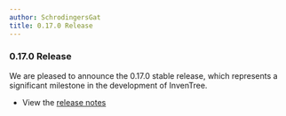 ```yaml
---
author: SchrodingersGat
title: 0.17.0 Release
---
```


### 0.17.0 Release

We are pleased to announce the 0.17.0 stable release, which represents a significant milestone in the development of InvenTree.

- View the [release notes](https://github.com/inventree/InvenTree/releases/tag/0.17.0)
